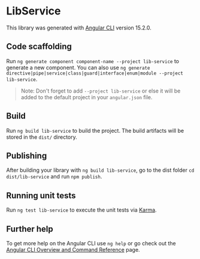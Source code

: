 # LibService

This library was generated with [Angular CLI](https://github.com/angular/angular-cli) version 15.2.0.

## Code scaffolding

Run `ng generate component component-name --project lib-service` to generate a new component. You can also use `ng generate directive|pipe|service|class|guard|interface|enum|module --project lib-service`.
> Note: Don't forget to add `--project lib-service` or else it will be added to the default project in your `angular.json` file. 

## Build

Run `ng build lib-service` to build the project. The build artifacts will be stored in the `dist/` directory.

## Publishing

After building your library with `ng build lib-service`, go to the dist folder `cd dist/lib-service` and run `npm publish`.

## Running unit tests

Run `ng test lib-service` to execute the unit tests via [Karma](https://karma-runner.github.io).

## Further help

To get more help on the Angular CLI use `ng help` or go check out the [Angular CLI Overview and Command Reference](https://angular.io/cli) page.
